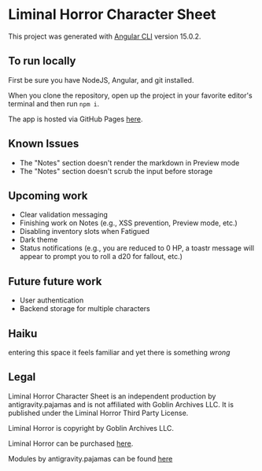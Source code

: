 # Liminal Horror Character Sheet

This project was generated with [Angular CLI](https://github.com/angular/angular-cli) version 15.0.2.

## To run locally
First be sure you have NodeJS, Angular, and git installed. 

When you clone the repository, open up the project in your favorite editor's terminal and then run `npm i`.

The app is hosted via GitHub Pages [here](https://antigravitypajamas.github.io/liminal-horror-character-sheet/).

## Known Issues
- The "Notes" section doesn't render the markdown in Preview mode
- The "Notes" section doesn't scrub the input before storage

## Upcoming work
- Clear validation messaging
- Finishing work on Notes (e.g., XSS prevention, Preview mode, etc.)
- Disabling inventory slots when Fatigued
- Dark theme
- Status notifications (e.g., you are reduced to 0 HP, a toastr message will appear to prompt you to roll a d20 for fallout, etc.)

## Future future work
- User authentication
- Backend storage for multiple characters

## Haiku
entering this space
it feels familiar and yet
there is something *wrong*

## Legal
Liminal Horror Character Sheet is an independent production by antigravity.pajamas and is not affiliated with Goblin Archives LLC. It is published under the Liminal Horror Third Party License.

Liminal Horror is copyright by Goblin Archives LLC.

Liminal Horror can be purchased [here](https://goblinarchives.itch.io/liminal-horror).

Modules by antigravity.pajamas can be found [here](https://antigravitypajamas.itch.io/)
